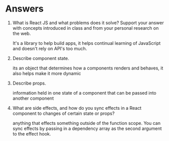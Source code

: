 # Answers

1. What is React JS and what problems does it solve? Support your answer with concepts introduced in class and from your personal research on the web.

    It's a library to help build apps, it helps continual learning of JavaScript and doesn't rely on API's too much.  

2. Describe component state.

    its an object that determines how a components renders and behaves, it also helps make it more dynamic

3. Describe props.

    information held in one state of a component that can be passed into another component

4. What are side effects, and how do you sync effects in a React component to changes of certain state or props?

    anything that effects something outside of the function scope. You can sync effects by passing in a dependency array as the second argument to the effect hook.

